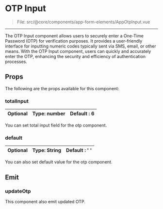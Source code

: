 # OTP Input

> File: src/@core/components/app-form-elements/AppOtpInput.vue

---

The OTP Input component allows users to securely enter a One-Time Password (OTP) for verification purposes. It provides a user-friendly interface for inputting numeric codes typically sent via SMS, email, or other means. With the OTP Input component, users can quickly and accurately enter the OTP, enhancing the security and efficiency of authentication processes.

## Props

The following are the props available for this component:

### totalInput

 | Optional | Type: number | Default : 6 |
 | -------- | -------- | -------- |

  You can set total input field for the otp component.

### default

 | Optional | Type: String | Default : ' ' |
 | -------- | -------- | -------- |

  You can also set default value for the otp component.

## Emit

### updateOtp

This component also emit updated OTP.
